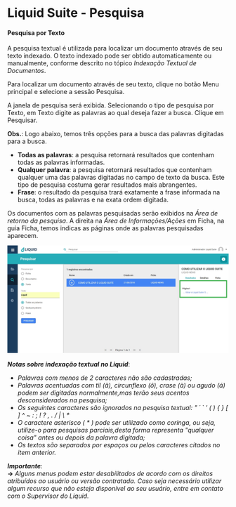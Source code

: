 # Liquid Suite - Pesquisa  

#### Pesquisa por Texto  
A pesquisa textual é utilizada para localizar um documento através de seu texto indexado. O texto indexado pode ser obtido automaticamente ou manualmente, conforme descrito no tópico *Indexação Textual de Documentos*.  

Para localizar um documento através de seu texto, clique no botão Menu principal e selecione a sessão Pesquisa.  

A janela de pesquisa será exibida. Selecionando o tipo de pesquisa por Texto, em Texto digite as palavras ao qual deseja fazer a busca. Clique em Pesquisar.  

**Obs.**: Logo abaixo, temos três opções para a busca das palavras digitadas para a busca.  

* **Todas as palavras**: a pesquisa retornará resultados que contenham todas as palavras informadas.  
* **Qualquer palavra**: a pesquisa retornará resultados que contenham qualquer uma das palavras digitadas no campo de texto da busca. Este tipo de pesquisa costuma gerar resultados mais abrangentes.  
* **Frase**: o resultado da pesquisa trará exatamente a frase informada na busca, todas as palavras e na exata ordem digitada.  

Os documentos com as palavras pesquisadas serão exibidos na *Área de retorno da pesquisa*. A direita na *Área de Informações/Ações* em Ficha, na guia Ficha, temos indicas as páginas onde as palavras pesquisadas aparecem.  

![Pesquisa por Texto](img/037.png)  

***Notas sobre indexação textual no Liquid***:
* *Palavras com menos de 2 caracteres não são cadastradas;*
* *Palavras acentuadas com til (ã), circunflexo (ô), crase (à) ou agudo (á) podem ser digitadas normalmente,mas terão seus acentos desconsiderados na pesquisa;*  
* *Os seguintes caracteres são ignorados na pesquisa textual: " ´ ` ' ( ) { } [ ] ^ ~ : ; ! ? , . / | \ \**  
* *O caractere asterisco ( * ) pode ser utilizado como coringa, ou seja, utilize-o para pesquisas parciais,desta forma representa "qualquer coisa" antes ou depois da palavra digitada;*  
* *Os textos são separados por espaços ou pelos caracteres citados no item anterior.*  

***Importante***:  
**→** *Alguns menus podem estar desabilitados de acordo com os direitos atribuídos ao usuário ou versão contratada. Caso seja necessário utilizar algum recurso que não esteja disponível ao seu usuário, entre em contato com o Supervisor do Liquid.*